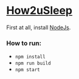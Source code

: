 # [How2uSleep](https://andersonalencarbarros.github.io/How2uSleepRepo/)

First at all, install [NodeJs](https://nodejs.org/en).

### How to run:
* ```npm install```
* ```npm run build```
* ```npm start```

